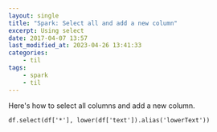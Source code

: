 ```yaml
---
layout: single
title: "Spark: Select all and add a new column"
excerpt: Using select
date: 2017-04-07 13:57
last_modified_at: 2023-04-26 13:41:33
categories:
    - til
tags:
    - spark
    - til
---
```


Here's how to select all columns and add a new column.

```pyspark
df.select(df['*'], lower(df['text']).alias('lowerText'))
```
